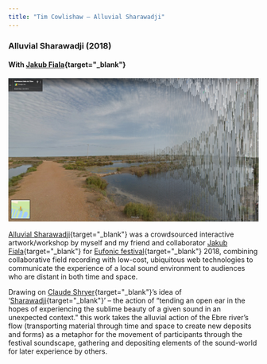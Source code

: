 ```yaml
---
title: "Tim Cowlishaw — Alluvial Sharawadji"
---
```


### Alluvial Sharawadji (2018)
#### With [Jakub Fiala](https://fiala.uk/){target="_blank"}

![A google streetview screenshot of the Ebro Delta, a rural marshland. From left to right across the horizon, the image starts to blur and undulate, taking the form of a soundwave.](/assets/img/alluvium.jpg)

[Alluvial Sharawadji](https://sharawadji.cat/){target="_blank"} was a crowdsourced interactive artwork/workshop by myself and my friend and collaborator [Jakub Fiala](https://fiala.uk/){target="_blank"} for [Eufonic festival](https://eufonic.net/en/){target="_blank"} 2018, combining collaborative field recording with low-cost, ubiquitous web technologies to communicate the experience of a local sound environment to audiences who are distant in both time and space.

Drawing on [Claude Shryer](https://electrocd.com/en/artiste/schryer_cl/Claude_Schryer){target="_blank"}’s idea of ‘[Sharawadji](https://en.wikipedia.org/wiki/Sharawadji_effect){target="_blank"}’ – the action of “tending an open ear in the hopes of experiencing the sublime beauty of a given sound in an unexpected context." this work takes the alluvial action of the Ebre river’s flow (transporting material through time and space to create new deposits and forms) as a metaphor for the movement of participants through the festival soundscape, gathering and depositing elements of the sound-world for later experience by others.
